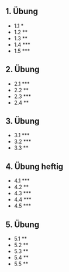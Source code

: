 ## 1. Übung
- 1.1 * 
- 1.2 **
- 1.3 **
- 1.4 ***
- 1.5 ***

## 2. Übung
- 2.1 ***
- 2.2 **
- 2.3 ***
- 2.4 **
## 3. Übung
- 3.1 *** 
- 3.2 ***
- 3.3 **
## 4. Übung heftig
- 4.1 *** 
- 4.2 **
- 4.3 ***
- 4.4 ***
- 4.5 ***

## 5. Übung
- 5.1 ** 
- 5.2 **
- 5.3 **
- 5.4 **
- 5.5 **






